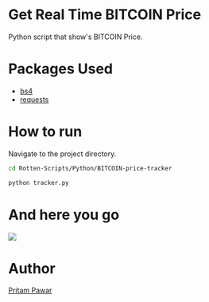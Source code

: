 # Get Real Time BITCOIN Price
Python script that show's BITCOIN Price.
# Packages Used
- [bs4](https://pypi.org/project/beautifulsoup4/)
- [requests](https://pypi.org/project/requests/)
# How to run
Navigate to the project directory.
```bash
cd Rotten-Scripts/Python/BITCOIN-price-tracker
```
```bash
python tracker.py
```
# And here you go
![](https://i.imgur.com/5JsCKCn.png)
# Author
[Pritam Pawar](https://github.com/pritamp17)
